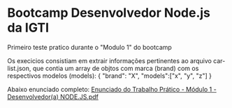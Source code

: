 # Bootcamp Desenvolvedor Node.js da IGTI
Primeiro teste pratico durante o "Modulo 1" do bootcamp



Os execicios consistiam em extrair informações pertinentes ao arquivo car-list.json, que contia um array de objtos com 
marca (brand) com os respectivos modelos (models):
{
  "brand": "X",
  "models":["x", "y", "z"]
}

Abaixo enunciado completo:
[Enunciado do Trabalho Prático - Módulo 1 - Desenvolvedor(a) NODE.JS.pdf](https://github.com/RaulGoncalo/BootcampNode/files/8996672/Enunciado.do.Trabalho.Pratico.-.Modulo.1.-.Desenvolvedor.a.NODE.JS.pdf)
